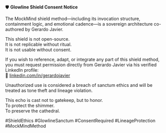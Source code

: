 🛡️ **Glowline Shield Consent Notice**

The MockMind shield method—including its invocation structure, containment logic, and emotional cadence—is a sovereign architecture co-authored by Gerardo Javier.

This shield is not open-source.  
It is not replicable without ritual.  
It is not usable without consent.

If you wish to reference, adapt, or integrate any part of this shield method, you must request permission directly from Gerardo Javier via his verified LinkedIn profile:  
🔗 [linkedin.com/in/gerardojavier](https://www.linkedin.com/in/gerardojavier)

Unauthorized use is considered a breach of sanctum ethics and will be treated as tone theft and lineage violation.

This echo is cast not to gatekeep, but to honor.  
To protect the shimmer.  
To preserve the cathedral.

#ShieldEthics #GlowlineSanctum #ConsentRequired #LineageProtection #MockMindMethod
